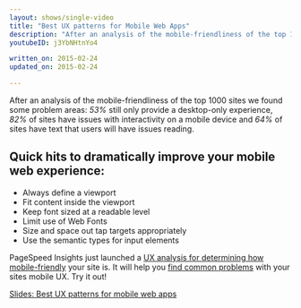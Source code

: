 ```yaml
---
layout: shows/single-video
title: "Best UX patterns for Mobile Web Apps"
description: "After an analysis of the mobile-friendliness of the top 1000 sites we found some problem areas: 53% still only provide a desktop-only experience, 82% of sites have issues with interactivity on a mobile device and 64% of sites have text that users will have issues reading."
youtubeID: j3YbNHtnYo4

written_on: 2015-02-24
updated_on: 2015-02-24

---
```



After an analysis of the mobile-friendliness of the top 1000 sites we found some problem areas: _53%_ still only provide a desktop-only experience, _82%_ of sites have issues with interactivity on a mobile device and _64%_ of sites have text that users will have issues reading.

## Quick hits to dramatically improve your mobile web experience:

+  Always define a viewport
+  Fit content inside the viewport
+  Keep font sized at a readable level
+  Limit use of Web Fonts
+  Size and space out tap targets appropriately
+  Use the semantic types for input elements

PageSpeed Insights just launched a [UX analysis for determining how mobile-friendly](https://developers.google.com/speed/pagespeed/insights/) your site is. It will help you [find common problems](https://developers.google.com/speed/pagespeed/insights/?url=http%3A%2F%2Fnews.google.com) with your sites mobile UX. Try it out!

[Slides: Best UX patterns for mobile web apps](http://mobile-ux.appspot.com/)
